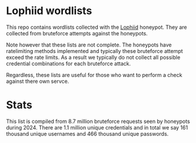 # Lophiid wordlists

This repo contains wordlists collected with the
[Lophiid](https://github.com/mrheinen/lophiid) honeypot.  They are collected
from bruteforce attempts against the honeypots.

Note however that these lists are not complete. The honeypots have ratelimiting
methods implemented and typically these bruteforce attempt exceed the rate
limits. As a result we typically do not collect all possible credential
combinations for each bruteforce attack.

Regardless, these lists are useful for those who want to perform a check against
there own servce.

# Stats

This list is compiled from 8.7 million bruteforce requests seen by honeypots
during 2024. There are 1.1 million unique credentials and in total we say 161
thousand unique usernames and 466 thousand unique passwords.
